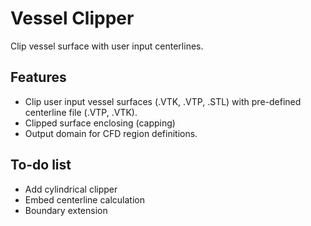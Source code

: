 # Vessel Clipper
Clip vessel surface with user input centerlines.

## Features
- Clip user input vessel surfaces (.VTK, .VTP, .STL) with pre-defined centerline file (.VTP, .VTK).
- Clipped surface enclosing (capping)
- Output domain for CFD region definitions.

## To-do list
- Add cylindrical clipper
- Embed centerline calculation
- Boundary extension